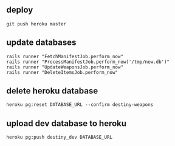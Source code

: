 ## deploy

    git push heroku master

## update databases

    rails runner "FetchManifestJob.perform_now"
    rails runner "ProcessManifestJob.perform_now('/tmp/new.db')"
    rails runner "UpdateWeaponsJob.perform_now"
    rails runner "DeleteItemsJob.perform_now"

## delete heroku database

    heroku pg:reset DATABASE_URL --confirm destiny-weapons

## upload dev database to heroku

    heroku pg:push destiny_dev DATABASE_URL
